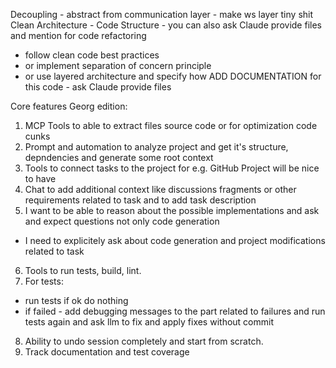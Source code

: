 Decoupling - abstract from communication layer - make ws layer tiny shit
Clean Architecture - Code Structure - you can also ask Claude provide files and mention for code refactoring 
 - follow clean code best practices 
 - or implement separation of concern principle 
 - or use layered architecture and specify how
ADD DOCUMENTATION for this code - ask Claude provide files

Core features Georg edition:

1. MCP Tools to able to extract files source code or for optimization code cunks
2. Prompt and automation to analyze project and get it's structure, depndencies and generate some root context
3. Tools to connect tasks to the project for e.g. GitHub Project will be nice to have
4. Chat to add additional context like discussions fragments or other requirements related to task and to add task description
5. I want to be able to reason about the possible implementations and ask and expect questions not only code generation
 - I need to explicitely ask about code generation and project modifications related to task
6. Tools to run tests, build, lint.
7. For tests:
 - run tests if ok do nothing
 - if failed - add debugging messages to the part related to failures and run tests again and ask llm to fix and apply fixes without commit
8. Ability to undo session completely and start from scratch.
9. Track documentation and test coverage
